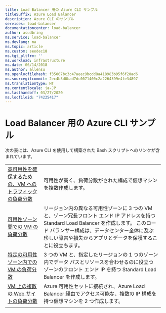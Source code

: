 ```yaml
---
title: Load Balancer 用の Azure CLI サンプル
titleSuffix: Azure Load Balancer
description: Azure CLI のサンプル
services: load-balancer
documentationcenter: load-balancer
author: asudbring
ms.service: load-balancer
ms.devlang: na
ms.topic: article
ms.custom: seodec18
ms.tgt_pltfrm: ''
ms.workload: infrastructure
ms.date: 06/14/2018
ms.author: allensu
ms.openlocfilehash: f35007bc3c47aeec9bcdd8a418983b95f6f20ad6
ms.sourcegitcommit: 2ec4b3d0bad7dc0071400c2a2264399e4fe34897
ms.translationtype: HT
ms.contentlocale: ja-JP
ms.lasthandoff: 03/27/2020
ms.locfileid: "74225417"
---
```

# <a name="azure-cli-samples-for-load-balancer"></a>Load Balancer 用の Azure CLI サンプル

次の表には、Azure CLI を使用して構築された Bash スクリプトへのリンクが含まれています。

| | |
|-|-|
| [高可用性を確保するための、VM へのトラフィックの負荷分散](./scripts/load-balancer-linux-cli-sample-nlb.md) | 可用性が高く、負荷分散がされた構成で仮想マシンを複数作成します。 |
| [可用性ゾーン間での VM の負荷分散](./scripts/load-balancer-linux-cli-sample-zone-redundant-frontend.md) | リージョン内の異なる可用性ゾーンに 3 つの VM と、ゾーン冗長フロント エンド IP アドレスを持つ Standard Load Balancer を作成します。 このロード バランサー構成は、データセンター全体に及ぶ珍しい障害や損失からアプリとデータを保護することに役立ちます。 |
|[特定の可用性ゾーン内での VM の負荷分散](./scripts/load-balancer-linux-cli-sample-zonal-frontend.md)|3 つの VM と、指定したリージョンの 1 つのゾーン内でデータ パスとリソースを合わせるのに役立つゾーンのフロント エンド IP を持つ Standard Load Balancer を作成します。|
| [VM 上の複数の Web サイトの負荷分散](./scripts/load-balancer-linux-cli-load-balance-multiple-websites-vm.md) | Azure 可用性セットに接続され、Azure Load Balancer 経由でアクセス可能な、複数の IP 構成を持つ仮想マシンを 2 つ作成します。 |
| | |

